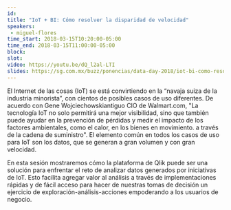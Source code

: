 ```yaml
---
id: 
title: "IoT + BI: Cómo resolver la disparidad de velocidad"
speakers:
 - miguel-flores
time_start: 2018-03-15T10:20:00-05:00
time_end: 2018-03-15T11:00:00-05:00
block: 
slot: 
video: https://youtu.be/dQ_l2al-LTI
slides: https://sg.com.mx/buzz/ponencias/data-day-2018/iot-bi-como-resolver-la-disparidad-de-velocidad
---
```


El Internet de las cosas (IoT) se está convirtiendo en la “navaja suiza de la industria minorista”, con cientos de posibles casos de uso diferentes. De acuerdo con Gene Wojciechowskiantiguo CIO de Walmart.com, "La tecnología IoT no solo permitirá una mejor visibilidad, sino que también puede ayudar en la prevención de pérdidas y medir el impacto de los factores ambientales, como el calor, en los bienes en movimiento. a través de la cadena de suministro". El elemento común en todos los casos de uso para IoT son los datos, que se generan a gran volumen y con gran velocidad.

En esta sesión mostraremos cómo la plataforma de Qlik puede ser una solución para enfrentar el reto de analizar datos generados por iniciativas de IoT. Esto facilita agregar valor al análisis a través de implementaciones rápidas y de fácil acceso para hacer de nuestras tomas de decisión un ejercicio de exploración-análisis-acciones empoderando a los usuarios de negocio.
